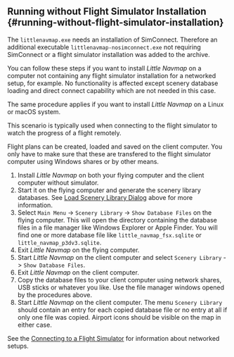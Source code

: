 
## Running without Flight Simulator Installation {#running-without-flight-simulator-installation}

The `littlenavmap.exe` needs an installation of SimConnect. Therefore an additional executable
`littlenavmap-nosimconnect.exe` not requiring SimConnect or a flight simulator installation
was added to the archive.

You can follow these steps if you want to install _Little Navmap_ on a computer not containing any flight simulator installation for a networked setup, for example. No functionality is affected except scenery database loading and direct connect capability which are not needed in this case.

The same procedure applies if you want to install _Little Navmap_ on a Linux or macOS system.

This scenario is typically used when connecting to the flight simulator to watch the progress of a flight remotely.

Flight plans can be created, loaded and saved on the client computer. You only have to make sure that these are transfered to the flight simulator computer using Windows shares or by other means.

1.  Install _Little Navmap_ on both your flying computer and the client computer without simulator.
2.  Start it on the flying computer and generate the scenery library databases. See [Load Scenery Library Dialog](SCENERY.md) above for more information.
3.  Select `Main Menu` -> `Scenery Library` -> `Show Database Files` on the flying computer. This will open the directory containing the database files in a file manager like Windows Explorer or Apple Finder. You will find one or more database file like `little_navmap_fsx.sqlite` or `little_navmap_p3dv3.sqlite`.
4.  Exit _Little Navmap_ on the flying computer.
5.  Start _Little Navmap_ on the client computer and select `Scenery Library` -> `Show Database Files`.
6.  Exit _Little Navmap_ on the client computer.
7.  Copy the database files to your client computer using network shares, USB sticks or whatever you like. Use the file manager windows opened by the procedures above.
8.  Start _Little Navmap_ on the client computer. The menu `Scenery Library` should contain an entry for each copied database file or no entry at all if only one file was copied. Airport icons should be visible on the map in either case.

See the [Connecting to a Flight Simulator](CONNECT.md) for information about networked setups.

